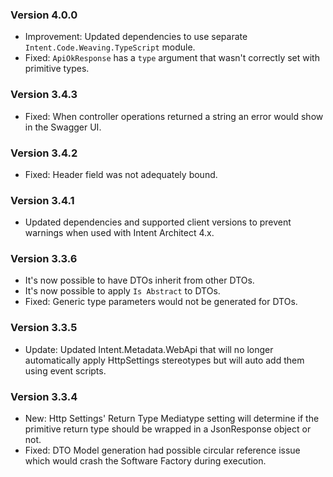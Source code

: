 ### Version 4.0.0

- Improvement: Updated dependencies to use separate `Intent.Code.Weaving.TypeScript` module.
- Fixed: `ApiOkResponse` has a `type` argument that wasn't correctly set with primitive types.

### Version 3.4.3

- Fixed: When controller operations returned a string an error would show in the Swagger UI.

### Version 3.4.2

- Fixed: Header field was not adequately bound.

### Version 3.4.1

- Updated dependencies and supported client versions to prevent warnings when used with Intent Architect 4.x.

### Version 3.3.6

- It's now possible to have DTOs inherit from other DTOs.
- It's now possible to apply `Is Abstract` to DTOs.
- Fixed: Generic type parameters would not be generated for DTOs.

### Version 3.3.5

- Update: Updated Intent.Metadata.WebApi that will no longer automatically apply HttpSettings stereotypes but will auto add them using event scripts.

### Version 3.3.4

- New: Http Settings' Return Type Mediatype setting will determine if the primitive return type should be wrapped in a JsonResponse object or not.
- Fixed: DTO Model generation had possible circular reference issue which would crash the Software Factory during execution.
